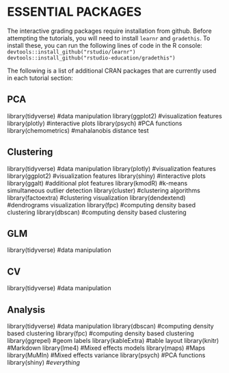 # ESSENTIAL PACKAGES
The interactive grading packages require installation from github. Before attempting the tutorials, you will need to install `learnr` and `gradethis`.
To install these, you can run the following lines of code in the R console:
`devtools::install_github("rstudio/learnr")`
`devtools::install_github("rstudio-education/gradethis")`

The following is a list of additional CRAN packages that are currently used in each tutorial section:

## PCA
library(tidyverse) #data manipulation 
library(ggplot2) #visualization features
library(plotly) #interactive plots
library(psych) #PCA functions
library(chemometrics) #mahalanobis distance test

## Clustering 
library(tidyverse) #data manipulation
library(plotly) #visualization features
library(ggplot2) #visualization features
library(shiny) #interactive plots
library(ggalt) #additional plot features
library(kmodR) #k-means simultaneous outlier detection 
library(cluster) #clustering algorithms
library(factoextra) #clustering visualization
library(dendextend) #dendrograms visualization
library(fpc) #computing density based clustering
library(dbscan) #computing density based clustering

## GLM
library(tidyverse) #data manipulation

## CV
library(tidyverse) #data manipulation

## Analysis
library(tidyverse) #data manipulation 
library(dbscan) #computing density based clustering
library(fpc) #computing density based clustering
library(ggrepel) #geom labels
library(kableExtra) #table layout
library(knitr) #Markdown
library(lme4) #Mixed effects models
library(maps) #Maps
library(MuMIn) #Mixed effects variance
library(psych) #PCA functions
library(shiny) #*everything*

